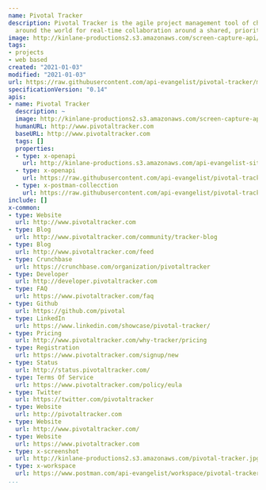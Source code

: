 ```yaml
---
name: Pivotal Tracker
description: Pivotal Tracker is the agile project management tool of choice for developers
  around the world for real-time collaboration around a shared, prioritized backlog.
image: http://kinlane-productions2.s3.amazonaws.com/screen-capture-api/11526-pivotal-tracker.jpg
tags:
- projects
- web based
created: "2021-01-03"
modified: "2021-01-03"
url: https://raw.githubusercontent.com/api-evangelist/pivotal-tracker/master/apis.json
specificationVersion: "0.14"
apis:
- name: Pivotal Tracker
  description: ~
  image: http://kinlane-productions2.s3.amazonaws.com/screen-capture-api/11526-pivotal-tracker.jpg
  humanURL: http://www.pivotaltracker.com
  baseURL: http://www.pivotaltracker.com
  tags: []
  properties:
  - type: x-openapi
    url: http://kinlane-productions.s3.amazonaws.com/api-evangelist-site/company/openapis/pivotal-tracker.json
  - type: x-openapi
    url: https://raw.githubusercontent.com/api-evangelist/pivotal-tracker/master/pivotal-tracker-openapi.json
  - type: x-postman-collecction
    url: https://raw.githubusercontent.com/api-evangelist/pivotal-tracker/master/pivotal-tracker-postman-collection.json
include: []
x-common:
- type: Website
  url: http://www.pivotaltracker.com
- type: Blog
  url: http://www.pivotaltracker.com/community/tracker-blog
- type: Blog
  url: http://www.pivotaltracker.com/feed
- type: Crunchbase
  url: https://crunchbase.com/organization/pivotaltracker
- type: Developer
  url: http://developer.pivotaltracker.com
- type: FAQ
  url: https://www.pivotaltracker.com/faq
- type: Github
  url: https://github.com/pivotal
- type: LinkedIn
  url: https://www.linkedin.com/showcase/pivotal-tracker/
- type: Pricing
  url: http://www.pivotaltracker.com/why-tracker/pricing
- type: Registration
  url: https://www.pivotaltracker.com/signup/new
- type: Status
  url: http://status.pivotaltracker.com/
- type: Terms Of Service
  url: https://www.pivotaltracker.com/policy/eula
- type: Twitter
  url: https://twitter.com/pivotaltracker
- type: Website
  url: http://pivotaltracker.com
- type: Website
  url: http://www.pivotaltracker.com/
- type: Website
  url: https://www.pivotaltracker.com
- type: x-screenshot
  url: http://kinlane-productions2.s3.amazonaws.com/pivotal-tracker.jpg
- type: x-workspace
  url: https://www.postman.com/api-evangelist/workspace/pivotal-tracker/overview
...
```

